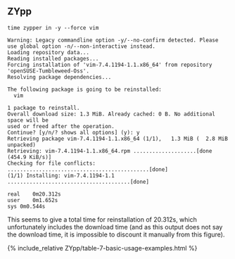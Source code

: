 ## ZYpp
`time zypper in -y --force vim`

~~~
Warning: Legacy commandline option -y/--no-confirm detected. Please use global option -n/--non-interactive instead.
Loading repository data...
Reading installed packages...
Forcing installation of 'vim-7.4.1194-1.1.x86_64' from repository 'openSUSE-Tumbleweed-Oss'.
Resolving package dependencies...

The following package is going to be reinstalled:
  vim

1 package to reinstall.
Overall download size: 1.3 MiB. Already cached: 0 B. No additional space will be
used or freed after the operation.
Continue? [y/n/? shows all options] (y): y
Retrieving package vim-7.4.1194-1.1.x86_64 (1/1),   1.3 MiB (  2.8 MiB unpacked)
Retrieving: vim-7.4.1194-1.1.x86_64.rpm ....................[done (454.9 KiB/s)]
Checking for file conflicts: .............................................[done]
(1/1) Installing: vim-7.4.1194-1.1 .......................................[done]

real	0m20.312s
user	0m1.652s
sys	0m0.544s
~~~

This seems to give a total time for reinstallation of 20.312s, which unfortunately includes the download time (and as this output does not say the download time, it is impossible to discount it manually from this figure).

{% include_relative ZYpp/table-7-basic-usage-examples.html %}
